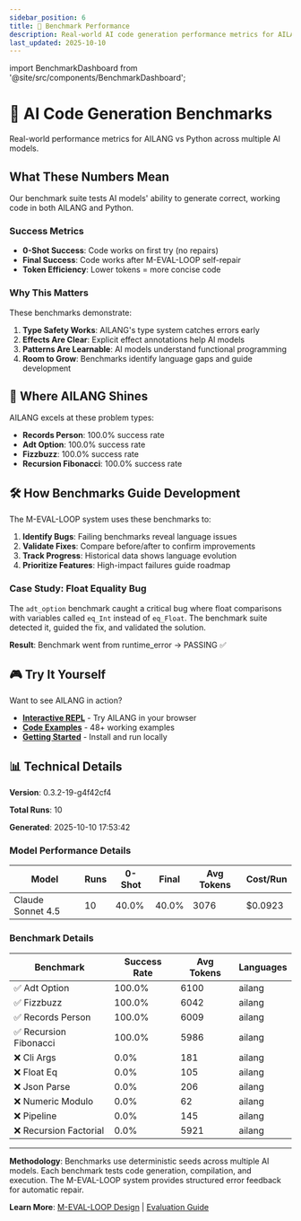 ```yaml
---
sidebar_position: 6
title: 🚀 Benchmark Performance
description: Real-world AI code generation performance metrics for AILANG
last_updated: 2025-10-10
---
```


import BenchmarkDashboard from '@site/src/components/BenchmarkDashboard';

# 🚀 AI Code Generation Benchmarks

Real-world performance metrics for AILANG vs Python across multiple AI models.

<BenchmarkDashboard />

## What These Numbers Mean

Our benchmark suite tests AI models' ability to generate correct, working code in both AILANG and Python.

### Success Metrics

- **0-Shot Success**: Code works on first try (no repairs)
- **Final Success**: Code works after M-EVAL-LOOP self-repair
- **Token Efficiency**: Lower tokens = more concise code

### Why This Matters

These benchmarks demonstrate:

1. **Type Safety Works**: AILANG's type system catches errors early
2. **Effects Are Clear**: Explicit effect annotations help AI models
3. **Patterns Are Learnable**: AI models understand functional programming
4. **Room to Grow**: Benchmarks identify language gaps and guide development

## 🎯 Where AILANG Shines

AILANG excels at these problem types:

- **Records Person**: 100.0% success rate
- **Adt Option**: 100.0% success rate
- **Fizzbuzz**: 100.0% success rate
- **Recursion Fibonacci**: 100.0% success rate

## 🛠️ How Benchmarks Guide Development

The M-EVAL-LOOP system uses these benchmarks to:

1. **Identify Bugs**: Failing benchmarks reveal language issues
2. **Validate Fixes**: Compare before/after to confirm improvements
3. **Track Progress**: Historical data shows language evolution
4. **Prioritize Features**: High-impact failures guide roadmap

### Case Study: Float Equality Bug

The `adt_option` benchmark caught a critical bug where float comparisons with variables called `eq_Int` instead of `eq_Float`. The benchmark suite detected it, guided the fix, and validated the solution.

**Result**: Benchmark went from runtime_error → PASSING ✅

## 🎮 Try It Yourself

Want to see AILANG in action?

- **[Interactive REPL](/ailang/docs/reference/repl-commands)** - Try AILANG in your browser
- **[Code Examples](https://github.com/sunholo-data/ailang/tree/main/examples)** - 48+ working examples
- **[Getting Started](/ailang/docs/guides/getting-started)** - Install and run locally

## 📊 Technical Details

**Version**: 0.3.2-19-g4f42cf4

**Total Runs**: 10

**Generated**: 2025-10-10 17:53:42

### Model Performance Details

| Model | Runs | 0-Shot | Final | Avg Tokens | Cost/Run |
|-------|------|--------|-------|------------|---------|
| Claude Sonnet 4.5 | 10 | 40.0% | 40.0% | 3076 | $0.0923 |

### Benchmark Details

| Benchmark | Success Rate | Avg Tokens | Languages |
|-----------|--------------|------------|-----------|
| ✅ Adt Option | 100.0% | 6100 | ailang |
| ✅ Fizzbuzz | 100.0% | 6042 | ailang |
| ✅ Records Person | 100.0% | 6009 | ailang |
| ✅ Recursion Fibonacci | 100.0% | 5986 | ailang |
| ❌ Cli Args | 0.0% | 181 | ailang |
| ❌ Float Eq | 0.0% | 105 | ailang |
| ❌ Json Parse | 0.0% | 206 | ailang |
| ❌ Numeric Modulo | 0.0% | 62 | ailang |
| ❌ Pipeline | 0.0% | 145 | ailang |
| ❌ Recursion Factorial | 0.0% | 5921 | ailang |

---

**Methodology**: Benchmarks use deterministic seeds across multiple AI models. Each benchmark tests code generation, compilation, and execution. The M-EVAL-LOOP system provides structured error feedback for automatic repair.

**Learn More**: [M-EVAL-LOOP Design](https://github.com/sunholo-data/ailang/blob/main/design_docs/implemented/M-EVAL-LOOP_self_improving_feedback.md) | [Evaluation Guide](/ailang/docs/guides/evaluation/eval-loop)
